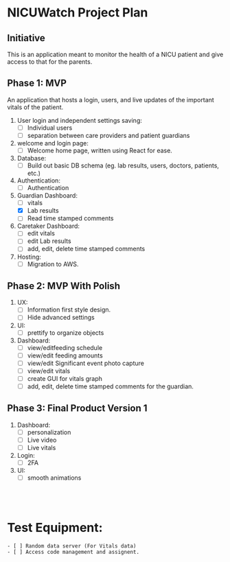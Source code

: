 # NICUWatch Project Plan
## Initiative

This is an application meant to monitor the health of a NICU patient and give access to that for the parents.

## Phase 1: MVP
An application that hosts a login, users, and live updates of the important vitals of the patient.

1. User login and independent settings saving:
    - [ ] Individual users
    - [ ] separation between care providers and patient guardians
2. welcome and login page:
    - [ ] Welcome home page, written using React for ease.
2. Database:
    - [ ] Build out basic DB schema (eg. lab results, users, doctors, patients, etc.)
1. Authentication:
    - [ ] Authentication
3. Guardian Dashboard:
    - [ ] vitals
    - [X] Lab results
    - [ ] Read time stamped comments
4. Caretaker Dashboard:
    - [ ] edit vitals
    - [ ] edit Lab results
    - [ ] add, edit, delete time stamped comments

1. Hosting:
    - [ ] Migration to AWS.

## Phase 2: MVP With Polish
1. UX:
    - [ ] Information first style design.
    - [ ] Hide advanced settings
2. UI:
    - [ ] prettify to organize objects
3. Dashboard:
    - [ ] view/editfeeding schedule
    - [ ] view/edit feeding amounts
    - [ ] view/edit Significant event photo capture
    - [ ] view/edit vitals
    - [ ] create GUI for vitals graph
    - [ ] add, edit, delete time stamped comments for the guardian.

## Phase 3: Final Product Version 1
1. Dashboard:
    - [ ] personalization
    - [ ] Live video
    - [ ] Live vitals
2. Login:
    - [ ] 2FA
3. UI:
    - [ ] smooth animations

    <br><br><br>

# Test Equipment:
    - [ ] Random data server (For Vitals data)
    - [ ] Access code management and assignent.
